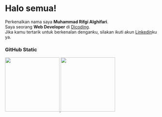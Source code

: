 # Halo semua! 
Perkenalkan nama saya **Muhammad Rifgi Alghifari**.\
Saya seorang **Web Developer** di [Dicoding](https://www.dicoding.com/).\
Jika kamu tertarik untuk berkenalan denganku, silakan ikuti akun [Linkedin](https://www.linkedin.com/in/gilang-adhan/)ku ya.
 
 
 ### GitHub Static
<p align="left">
<a href="https://github.com/Rifgi18">
  <img height="180em" src="https://github-readme-stats-eight-theta.vercel.app/api?username=Rifgi18&show_icons=true&theme=algolia&include_all_commits=true&count_private=true"/>
  <img height="180em" src="https://github-readme-stats-eight-theta.vercel.app/api/top-langs/?username=Rifgi18&layout=compact&langs_count=8&theme=algolia"/>
</a>
</p>
